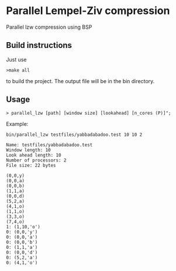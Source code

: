 # Parallel Lempel-Ziv compression
Parallel lzw compression using BSP

## Build instructions

Just use 
```
>make all
```
to build the project. The output file will be in the bin directory. 

## Usage
```
> parallel_lzw [path] [window size] [lookahead] [n_cores (P)]";
```
Example: 
```
bin/parallel_lzw testfiles/yabbadabadoo.test 10 10 2

Name: testfiles/yabbadabadoo.test
Window length: 10
Look ahead length: 10
Number of processors: 2
File size: 22 bytes

(0,0,y)
(0,0,a)
(0,0,b)
(1,1,a)
(0,0,d)
(5,2,a)
(4,1,o)
(1,1,o)
(3,3,o)
(7,4,o)
1: (1,10,'o')
0: (0,0,'y')
0: (0,0,'a')
0: (0,0,'b')
0: (1,1,'a')
0: (0,0,'d')
0: (5,2,'a')
0: (4,1,'o')
```
